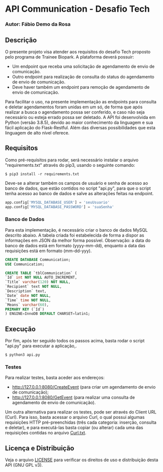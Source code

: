 # API Communication - Desafio Tech #
### Autor: Fábio Demo da Rosa ###

## Descrição ##
O presente projeto visa atender aos requisitos do desafio Tech proposto pelo programa de Trainee Biopark.
A plataforma deverá possuir:
- Um endpoint que receba uma solicitação de agendamento de envio de comunicação.
- Outro endpoint para realização de consulta do status do agendamento de envio de comunicação.
- Deve haver também um endpoint para remoção de agendamento de envio de comunicação.


Para facilitar o uso, na presente implementação as endpoints para consulta e deletar agendamentos foram unidas em um só, de forma que após realizar a busca o agendamento possa ser conferido, e caso não seja necessário ou esteja errado possa ser deletado.
A API foi desenvolvida em Python (versão 3.8.5), devido ao maior conhecimento da linguagem e sua fácil aplicação do Flask-Restful. Além das diversas possibilidades que esta linguagem de alto nível oferece.

## Requisitos ##

Como pré-requisitos para rodar, será necessário instalar o arquivo "requirements.txt" através do pip3, usando o seguinte comando:
```
$ pip3 install -r requirements.txt
```
Deve-se a alterar também os campos de usuário e senha de acesso ao banco de dados, que estão contidos no script "api.py", para que o script tenha acesso ao banco de dados e salve as alterações feitas na endpoint.
```python
app.config['MYSQL_DATABASE_USER'] = 'seuUsuario'
app.config['MYSQL_DATABASE_PASSWORD'] = 'suaSenha'
```
### Banco de Dados ###

Para esta implementação, é necessário criar o banco de dados MySQL descrito abaixo. A tabela criada foi estabelecida de forma a dispor as informações em JSON da melhor forma possível. Observação: a data do banco de dados está em formato (yyyy-mm-dd), enquanto a data das requisições está em formato (mm-dd-yyy).
```sql
CREATE DATABASE Communication;
USE Communication;

CREATE TABLE `tblCommunication` (
`Id` int NOT NULL AUTO_INCREMENT,
`Title` varchar(120) NOT NULL,
`Recipient` text NOT NULL,
`Description` text,
`Date` date NOT NULL,
`Time` time NOT NULL,
`Means` varchar(60),
PRIMARY KEY (`Id`)
) ENGINE=InnoDB DEFAULT CHARSET=latin1;
```


## Execução ##

Por fim, após ter seguido todos os passos acima, basta rodar o script "api.py" para executar a aplicação,.
```
$ python3 api.py
```
### Testes ###
Para realizar testes, basta aceder aos endereços:
- http://127.0.0.1:8080/CreateEvent (para criar um agendamento de envio de comunicação);
- http://127.0.0.1:8080/GetEvent (para realizar uma consulta de agendamento de envio de comunicação).

Um outra alternativa para realizar os testes, pode ser através do Client URL (Curl). Para isso, basta acessar o arquivo Curl, o qual possui algumas requisições HTTP pré-preenchidas (três cada categoria: inserção, consulta e deletar), e para executá-las basta copiar (ou alterar) cada uma das requisições contidas no arquivo [Curl.txt](curl.txt).


## Licença e Distribuição ##

Veja o arquivo [LICENSE](LICENSE) para verificar os direitos de uso e distribuição desta API (GNU GPL v3).
